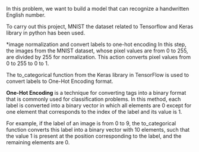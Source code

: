 In this problem, we want to build a model that can recognize a handwritten English number.

To carry out this project, MNIST the dataset related to Tensorflow and Keras library in python has been used.

*image normalization and convert labels to one-hot encoding
In this step, the images from the MNIST dataset, whose pixel values are from 0 to 255, are divided by 255 for normalization. This action converts pixel values from 0 to 255 to 0 to 1.

The to_categorical function from the Keras library in TensorFlow is used to convert labels to One-Hot Encoding format.

**One-Hot Encoding** is a technique for converting tags into a binary format that is commonly used for classification problems. In this method, each label is converted into a binary vector in which all elements are 0 except for one element that corresponds to the index of the label and its value is 1.

For example, if the label of an image is from 0 to 9, the to_categorical function converts this label into a binary vector with 10 elements, such that the value 1 is present at the position corresponding to the label, and the remaining elements are 0.
